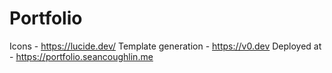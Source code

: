 # Portfolio

Icons - https://lucide.dev/
Template generation - https://v0.dev
Deployed at - https://portfolio.seancoughlin.me
